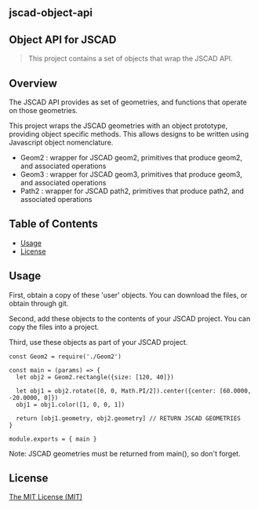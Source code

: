 ## jscad-object-api

## Object API for JSCAD

> This project contains a set of objects that wrap the JSCAD API.

## Overview

The JSCAD API provides as set of geometries, and functions that operate on those geometries.

This project wraps the JSCAD geometries with an object prototype, providing object specific methods.
This allows designs to be written using Javascript object nomenclature.

- Geom2 : wrapper for JSCAD geom2, primitives that produce geom2, and associated operations
- Geom3 : wrapper for JSCAD geom3, primitives that produce geom3, and associated operations
- Path2 : wrapper for JSCAD path2, primitives that produce path2, and associated operations

## Table of Contents

- [Usage](#usage)
- [License](#license)

## Usage

First, obtain a copy of these 'user' objects. You can download the files, or obtain through git.

Second, add these objects to the contents of your JSCAD project. You can copy the files into a project.

Third, use these objects as part of your JSCAD project.

```
const Geom2 = require('./Geom2')

const main = (params) => {
  let obj2 = Geom2.rectangle({size: [120, 40]})

  let obj1 = obj2.rotate([0, 0, Math.PI/2]).center({center: [60.0000, -20.0000, 0]})
  obj1 = obj1.color([1, 0, 0, 1])

  return [obj1.geometry, obj2.geometry] // RETURN JSCAD GEOMETRIES
}

module.exports = { main }
```

Note: JSCAD geometries must be returned from main(), so don't forget.

## License

[The MIT License (MIT)](https://github.com/jscad/jscad-object-api/blob/master/LICENSE)

